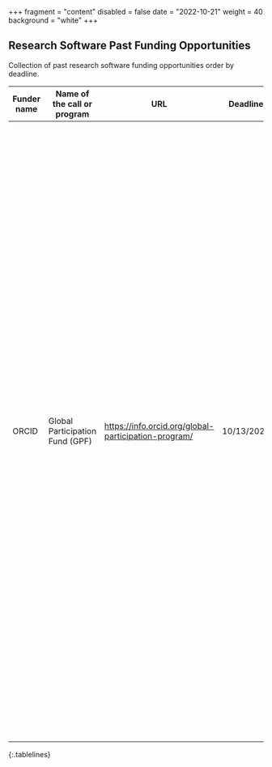 +++
fragment = "content"
disabled = false
date = "2022-10-21"
weight = 40
background = "white"
+++

## Research Software Past Funding Opportunities

Collection of past research software funding opportunities order by deadline.

<style>
.tablelines table, .tablelines td, .tablelines th {
  border: 1px solid black;
 }
</style>
| Funder name | Name of the call or program     | URL                                                  | Deadline   | Eligibility                                                                                                                                                                                                                                                                                                                                                                                                                                                                                                                                                                                                                                                                                                                                | Keywords     | Funders database  |
| ----------- | ------------------------------- | ---------------------------------------------------- | ---------- | ------------------------------------------------------------------------------------------------------------------------------------------------------------------------------------------------------------------------------------------------------------------------------------------------------------------------------------------------------------------------------------------------------------------------------------------------------------------------------------------------------------------------------------------------------------------------------------------------------------------------------------------------------------------------------------------------------------------------------------------ | ------------ | ----------------- |
| ORCID       | Global Participation Fund (GPF) | https://info.orcid.org/global-participation-program/ | 10/13/2022 | ORCID launched a global initiative to develop ORCID Communities of Practice in under-represented regions around the world. The goal of the Global Participation Program (GPP) is to help bridge the gap in ORCID uptake in countries which have been designated as having low- and lower-middle-income economies by the World Bank, particularly in the Global South. Grants for Technical Integration, which can be used to fund software development to build and update ORCID integrations in open-source systems that will enable or facilitate participation in ORCID in currently under-represented regions and to support the creation of technical documentation, outreach, and support for resources created through the grants.  | global south |                   |
{:.tablelines}
